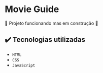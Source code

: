 <h1> Movie Guide </h1>

<p></p>

🚧 Projeto funcionando mas em construção 🚧

## ✔️ Tecnologias utilizadas

- ``HTML``
- ``CSS``
- ``JavaScript``

